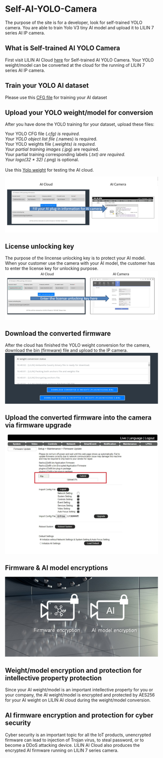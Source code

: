 # Self-AI-YOLO-Camera

The purpose of the site is for a developer, look for self-trained YOLO camera.  You are able to train Yolo V3 tiny AI model and upload it to LILIN 7 series AI IP camera.

## What is Self-trained AI YOLO Camera
First visit LILIN AI Cloud [here](https://ai.meritlilin.com.tw/) for Self-trained AI YOLO Camera.  Your YOLO weight/model can be converted at the cloud for the running of LILIN 7 series AI IP camera.

## Train your YOLO AI dataset
Please use this [CFG file](https://github.com/LILINOpenGitHub/Self-AI-YOLO-Camera/blob/main/Yolo%20V3%20tiny%20model/GYNet_Traffic_Tiny_CFG_1.0.6.cfg) for training your AI dataset

## Upload your YOLO weight/model for conversion
After you have done the YOLO training for your dataset, upload these files:

Your YOLO CFG file (*.cfg) is required. <BR>
Your YOLO object list file (*.names) is required. <BR>
Your YOLO weights file (*.weights) is required. <BR>
Your partial training images (*.jpg) are required. <BR>
Your partial training corresponding labels (*.txt) are required. <BR>
Your logo(32 * 32) (*.png) is optional. <BR>
<BR>
Use this [Yolo weight](https://www.dropbox.com/sh/ono4g4yfbdje48n/AACV56MMq7jEgcl7fv0W726Oa?dl=0) for testing the AI cloud.
  
![image](https://github.com/LILINOpenGitHub/Self-AI-YOLO-Camera/blob/main/images/conversion.jpg)

## License unlocking key
The purpose of the lincense unlocking key is to protect your AI model.  When your customer use the camera with your AI model, the customer has to enter the license key for unlocking purpose.
![image](https://github.com/LILINOpenGitHub/Self-AI-YOLO-Camera/blob/main/images/license1.jpg)
## Download the converted firmware
After the cloud has finished the YOLO weight conversion for the camera, download the bin (firmware) file and upload to the IP camera.
<BR>
![image](https://github.com/LILINOpenGitHub/Self-AI-YOLO-Camera/blob/main/images/pic04.jpg)
## Upload the converted firmware into the camera via firmware upgrade
![image](https://github.com/LILINOpenGitHub/Self-AI-YOLO-Camera/blob/main/images/pic03.jpg)
## Firmware & AI model encryptions
![image](https://github.com/LILINOpenGitHub/Self-AI-YOLO-Camera/blob/main/images/pic10en.jpg)
  
## Weight/model encryption and protection for intellective property protection
Since your AI weight/model is an important intellective property for you or your company, the AI weight/model is encrypted and protected by AES256 for your AI weight on LILIN AI cloud during the weight/model conversion.
  
## AI firmware encryption and protection for cyber security
Cyber security is an important topic for all the IoT products, unencrypted firmware can lead to injection of Trojan virus, to steal password, or to become a DDoS attacking device.  LILIN AI Cloud also produces the encrypted AI firmware running on LILIN 7 series camera. 


